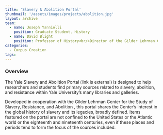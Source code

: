 ```yaml
---
title: 'Slavery & Abolition Portal'
thumbnail: '/assets/images/projects/abolition.jpg'
layout: archive
team:
  - name: Joseph Yannielli
    position: Graduate Student, History
  - name: David Blight
    position: Professor of History<br/>Director of the Gilder Lehrman Center for the Study of Slavery, Resistance, and Abolition   
categories:
  - Corpus Creation
tags:
---
```


### Overview

The Yale Slavery and Abolition Portal (link is external) is designed to help researchers and students find primary sources related to slavery, abolition, and resistance within Yale University’s many libraries and galleries.

Developed in cooperation with the Gilder Lehrman Center for the Study of Slavery, Resistance, and Abolition , this portal shares the Center’s interest in the global history of slavery and its legacies, broadly defined. Items featured on the portal are not confined to the United States or the Atlantic world or the eighteenth and nineteenth centuries, even if these places and periods tend to form the focus of the sources included.